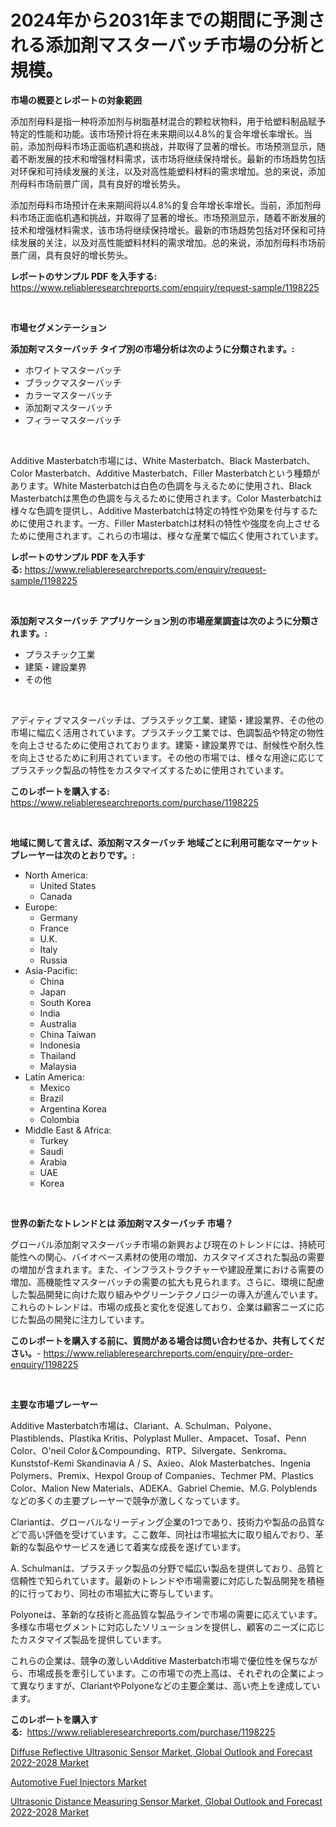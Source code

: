 <p><h1>2024年から2031年までの期間に予測される添加剤マスターバッチ市場の分析と規模。</h1></p><p><strong>市場の概要とレポートの対象範囲</strong></p>
<p><p>添加剂母料是指一种将添加剂与树脂基材混合的颗粒状物料，用于给塑料制品赋予特定的性能和功能。该市场预计将在未来期间以4.8%的复合年增长率增长。当前，添加剂母料市场正面临机遇和挑战，并取得了显著的增长。市场预测显示，随着不断发展的技术和增强材料需求，该市场将继续保持增长。最新的市场趋势包括对环保和可持续发展的关注，以及对高性能塑料材料的需求增加。总的来说，添加剂母料市场前景广阔，具有良好的增长势头。</p><p>添加剂母料市场预计在未来期间将以4.8%的复合年增长率增长。当前，添加剂母料市场正面临机遇和挑战，并取得了显著的增长。市场预测显示，随着不断发展的技术和增强材料需求，该市场将继续保持增长。最新的市场趋势包括对环保和可持续发展的关注，以及对高性能塑料材料的需求增加。总的来说，添加剂母料市场前景广阔，具有良好的增长势头。</p></p>
<p><strong>レポートのサンプル PDF を入手する:</strong> <a href="https://www.reliableresearchreports.com/enquiry/request-sample/1198225">https://www.reliableresearchreports.com/enquiry/request-sample/1198225</a></p>
<p>&nbsp;</p>
<p><strong>市場セグメンテーション</strong></p>
<p><strong>添加剤マスターバッチ タイプ別の市場分析は次のように分類されます。:</strong></p>
<p><ul><li>ホワイトマスターバッチ</li><li>ブラックマスターバッチ</li><li>カラーマスターバッチ</li><li>添加剤マスターバッチ</li><li>フィラーマスターバッチ</li></ul></p>
<p>&nbsp;</p>
<p><p>Additive Masterbatch市場には、White Masterbatch、Black Masterbatch、Color Masterbatch、Additive Masterbatch、Filler Masterbatchという種類があります。White Masterbatchは白色の色調を与えるために使用され、Black Masterbatchは黒色の色調を与えるために使用されます。Color Masterbatchは様々な色調を提供し、Additive Masterbatchは特定の特性や効果を付与するために使用されます。一方、Filler Masterbatchは材料の特性や強度を向上させるために使用されます。これらの市場は、様々な産業で幅広く使用されています。</p></p>
<p><strong>レポートのサンプル PDF を入手する:</strong>&nbsp;<a href="https://www.reliableresearchreports.com/enquiry/request-sample/1198225">https://www.reliableresearchreports.com/enquiry/request-sample/1198225</a></p>
<p>&nbsp;</p>
<p><strong> 添加剤マスターバッチ アプリケーション別の市場産業調査は次のように分類されます。:</strong></p>
<p><ul><li>プラスチック工業</li><li>建築・建設業界</li><li>その他</li></ul></p>
<p>&nbsp;</p>
<p><p>アディティブマスターバッチは、プラスチック工業、建築・建設業界、その他の市場に幅広く活用されています。プラスチック工業では、色調製品や特定の物性を向上させるために使用されております。建築・建設業界では、耐候性や耐久性を向上させるために利用されています。その他の市場では、様々な用途に応じてプラスチック製品の特性をカスタマイズするために使用されています。</p></p>
<p><strong>このレポートを購入する:</strong>&nbsp; <a href="https://www.reliableresearchreports.com/purchase/1198225">https://www.reliableresearchreports.com/purchase/1198225</a></p>
<p>&nbsp;</p>
<p><strong>地域に関して言えば、添加剤マスターバッチ 地域ごとに利用可能なマーケットプレーヤーは次のとおりです。:</strong></p>
<p><ul>
    <li>
        North America:
        <ul>
            <li>United States</li>
            <li>Canada</li>
        </ul>
    </li>
    <li>
        Europe:
        <ul>
            <li>Germany</li>
            <li>France</li>
            <li>U.K.</li>
            <li>Italy</li>
            <li>Russia</li>
        </ul>
    </li>
    <li>
        Asia-Pacific:
        <ul>
            <li>China</li>
            <li>Japan</li>
            <li>South Korea</li>
            <li>India</li>
            <li>Australia</li>
            <li>China Taiwan</li>
            <li>Indonesia</li>
            <li>Thailand</li>
            <li>Malaysia</li>
        </ul>
    </li>
    <li>
        Latin America:
        <ul>
            <li>Mexico</li>
            <li>Brazil</li>
            <li>Argentina Korea</li>
            <li>Colombia</li>
        </ul>
    </li>
    <li>
        Middle East & Africa:
        <ul>
            <li>Turkey</li>
            <li>Saudi</li>
            <li>Arabia</li>
            <li>UAE</li>
            <li>Korea</li>
        </ul>
    </li>
    </ul></p>
<p>&nbsp;</p>
<p><strong>世界の新たなトレンドとは 添加剤マスターバッチ 市場？</strong></p>
<p><p>グローバル添加剤マスターバッチ市場の新興および現在のトレンドには、持続可能性への関心、バイオベース素材の使用の増加、カスタマイズされた製品の需要の増加が含まれます。また、インフラストラクチャーや建設産業における需要の増加、高機能性マスターバッチの需要の拡大も見られます。さらに、環境に配慮した製品開発に向けた取り組みやグリーンテクノロジーの導入が進んでいます。これらのトレンドは、市場の成長と変化を促進しており、企業は顧客ニーズに応じた製品の開発に注力しています。</p></p>
<p><strong>このレポートを購入する前に、質問がある場合は問い合わせるか、共有してください。</strong>- <a href="https://www.reliableresearchreports.com/enquiry/pre-order-enquiry/1198225">https://www.reliableresearchreports.com/enquiry/pre-order-enquiry/1198225</a></p>
<p>&nbsp;</p>
<p><strong>主要な市場プレーヤー</strong></p>
<p><p>Additive Masterbatch市場は、Clariant、A. Schulman、Polyone、Plastiblends、Plastika Kritis、Polyplast Muller、Ampacet、Tosaf、Penn Color、O'neil Color＆Compounding、RTP、Silvergate、Senkroma、Kunststof-Kemi Skandinavia A / S、Axieo、Alok Masterbatches、Ingenia Polymers、Premix、Hexpol Group of Companies、Techmer PM、Plastics Color、Malion New Materials、ADEKA、Gabriel Chemie、M.G. Polyblendsなどの多くの主要プレーヤーで競争が激しくなっています。</p><p>Clariantは、グローバルなリーディング企業の1つであり、技術力や製品の品質などで高い評価を受けています。ここ数年、同社は市場拡大に取り組んでおり、革新的な製品やサービスを通じて着実な成長を遂げています。</p><p>A. Schulmanは、プラスチック製品の分野で幅広い製品を提供しており、品質と信頼性で知られています。最新のトレンドや市場需要に対応した製品開発を積極的に行っており、同社の市場拡大に寄与しています。</p><p>Polyoneは、革新的な技術と高品質な製品ラインで市場の需要に応えています。多様な市場セグメントに対応したソリューションを提供し、顧客のニーズに応じたカスタマイズ製品を提供しています。</p><p>これらの企業は、競争の激しいAdditive Masterbatch市場で優位性を保ちながら、市場成長を牽引しています。この市場での売上高は、それぞれの企業によって異なりますが、ClariantやPolyoneなどの主要企業は、高い売上を達成しています。</p></p>
<p><strong>このレポートを購入する:</strong>&nbsp;&nbsp;<a href="https://www.reliableresearchreports.com/purchase/1198225">https://www.reliableresearchreports.com/purchase/1198225</a></p>
<p><p><a href="https://view.publitas.com/reportprime-1/diffuse-reflective-ultrasonic-sensor-market-global-outlook-and-forecast-2022-2028-market-share-market-new-trends-analysis-report-by-type-by-application-by-end-use-by-region-and-segment-forecasts-2023-2030/">Diffuse Reflective Ultrasonic Sensor Market, Global Outlook and Forecast 2022-2028 Market</a></p><p><a href="https://github.com/Sarissaschmalingtr6fz2739/Market-Research-Report-List-1/blob/main/automotive-fuel-injectors-market.md">Automotive Fuel Injectors Market</a></p><p><a href="https://view.publitas.com/reportprime-1/ultrasonic-distance-measuring-sensor-market-global-outlook-and-forecast-2022-2028-market-research-report-provides-thorough-industry-overview-which-offers-an-in-depth-analysis-of-product-trends-and-new-market-divisions/">Ultrasonic Distance Measuring Sensor Market, Global Outlook and Forecast 2022-2028 Market</a></p></p>